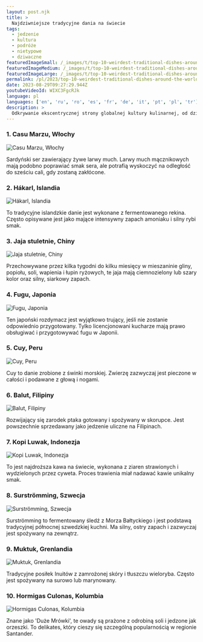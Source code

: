 ```yaml
---
layout: post.njk
title: >
  Najdziwniejsze tradycyjne dania na świecie
tags:
  - jedzenie
  - kultura
  - podróże
  - nietypowe
  - dziwaczne
featuredImageSmall: /_images/t/top-10-weirdest-traditional-dishes-around-the-world-cover-pl-small.webp
featuredImageMedium: /_images/t/top-10-weirdest-traditional-dishes-around-the-world-cover-pl-medium.webp
featuredImageLarge: /_images/t/top-10-weirdest-traditional-dishes-around-the-world-cover-pl-large.webp
permalink: /pl/2023/top-10-weirdest-traditional-dishes-around-the-world.html
date: 2023-08-29T09:27:29.944Z
youtubeVideoId: WIXC3FgcRJk
language: pl
languages: ['en', 'ru', 'ro', 'es', 'fr', 'de', 'it', 'pt', 'pl', 'tr']
description: >
  Odkrywanie ekscentrycznej strony globalnej kultury kulinarnej, od dziwnych po wprost przyprawiające o mdłości. Oto najdziwniejsze tradycyjne dania z różnych stron świata.
---
```


### 1. Casu Marzu, Włochy

![Casu Marzu, Włochy](/_images/4/4dee9d4b0182b11221abd2eec0149bc7-medium.webp)

Sardyński ser zawierający żywe larwy much. Larwy much mącznikowych mają podobno poprawiać smak sera, ale potrafią wyskoczyć na odległość do sześciu cali, gdy zostaną zakłócone.

### 2. Hákarl, Islandia

![Hákarl, Islandia](/_images/c/c38566dd115ecc48e653b26eb0ca598a-medium.webp)

To tradycyjne islandzkie danie jest wykonane z fermentowanego rekina. Często opisywane jest jako mające intensywny zapach amoniaku i silny rybi smak.

### 3. Jaja stuletnie, Chiny

![Jaja stuletnie, Chiny](/_images/f/f19303073804f4ca636a63993b5e7fde-medium.webp)

Przechowywane przez kilka tygodni do kilku miesięcy w mieszaninie gliny, popiołu, soli, wapienia i łupin ryżowych, te jaja mają ciemnozielony lub szary kolor oraz silny, siarkowy zapach.

### 4. Fugu, Japonia

![Fugu, Japonia](/_images/9/96c633ca5ebc8e8a6a56ebe1e37111f4-medium.webp)

Ten japoński rozdymacz jest wyjątkowo trujący, jeśli nie zostanie odpowiednio przygotowany. Tylko licencjonowani kucharze mają prawo obsługiwać i przygotowywać fugu w Japonii.

### 5. Cuy, Peru

![Cuy, Peru](/_images/2/24254ef8b75f42197455d7def04fdcb7-medium.webp)

Cuy to danie zrobione z świnki morskiej. Zwierzę zazwyczaj jest pieczone w całości i podawane z głową i nogami.

### 6. Balut, Filipiny

![Balut, Filipiny](/_images/c/c49e528206f3e78687231a839981fd64-medium.webp)

Rozwijający się zarodek ptaka gotowany i spożywany w skorupce. Jest powszechnie sprzedawany jako jedzenie uliczne na Filipinach.

### 7. Kopi Luwak, Indonezja

![Kopi Luwak, Indonezja](/_images/3/3bff09c13c08b6f4633c76cb597f3734-medium.webp)

To jest najdroższa kawa na świecie, wykonana z ziaren strawionych i wydzielonych przez cyweta. Proces trawienia miał nadawać kawie unikalny smak.

### 8. Surströmming, Szwecja

![Surströmming, Szwecja](/_images/d/da7ebc6307cc9d1765a1667a6baad30b-medium.webp)

Surströmming to fermentowany śledź z Morza Bałtyckiego i jest podstawą tradycyjnej północnej szwedzkiej kuchni. Ma silny, ostry zapach i zazwyczaj jest spożywany na zewnątrz.

### 9. Muktuk, Grenlandia

![Muktuk, Grenlandia](/_images/7/7ed1b345a2cf6ff6f2e6f5bfbd100d0e-medium.webp)

Tradycyjne posiłek Inuitów z zamrożonej skóry i tłuszczu wieloryba. Często jest spożywany na surowo lub marynowany.

### 10. Hormigas Culonas, Kolumbia

![Hormigas Culonas, Kolumbia](/_images/a/a7b7a82be6b57735a454aec6e1ea949c-medium.webp)

Znane jako 'Duże Mrówki', te owady są prażone z odrobiną soli i jedzone jak orzeszki. To delikates, który cieszy się szczególną popularnością w regionie Santander.

